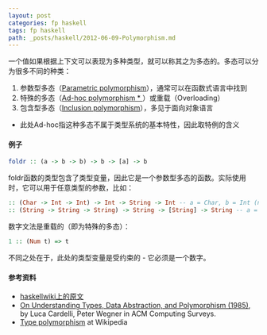 ```yaml
---
layout: post
categories: fp haskell
tags: fp haskell
path: _posts/haskell/2012-06-09-Polymorphism.md
---
```

一个值如果根据上下文可以表现为多种类型，就可以称其之为多态的。多态可以分为很多不同的种类：

1. 参数型多态（[Parametric polymorphism](http://en.wikipedia.org/wiki/Parametric_polymorphism)），通常可以在函数式语言中找到
2. 特殊的多态（[Ad-hoc polymorphism  *  ](http://en.wikipedia.org/wiki/Ad-hoc_polymorphism)）或重载（Overloading）
3. 包含型多态（[Inclusion polymorphism](http://en.wikipedia.org/wiki/Inclusion_polymorphism)），多见于面向对象语言

  * 此处Ad-hoc指这种多态不属于类型系统的基本特性，因此取特例的含义

#### 例子

```haskell
foldr :: (a -> b -> b) -> b -> [a] -> b
```

foldr函数的类型包含了类型变量，因此它是一个参数型多态的函数。实际使用时，它可以用于任意类型的参数，比如：

```haskell
:: (Char -> Int -> Int) -> Int -> String -> Int -- a = Char, b = Int (note String = [Char])
:: (String -> String -> String) -> String -> [String] -> String -- a = b = String
```

数字文法是重载的（即为特殊的多态）：

```haskell
1 :: (Num t) => t
```
不同之处在于，此处的类型变量是受约束的 - 它必须是一个数字。


#### 参考资料

* [haskellwiki上的原文](http://www.haskell.org/haskellwiki/Polymorphism)
* [On Understanding Types, Data Abstraction, and Polymorphism (1985)](http://citeseer.nj.nec.com/cardelli85understanding.html), by Luca Cardelli, Peter Wegner in ACM Computing Surveys.
* [Type polymorphism](http://en.wikipedia.org/wiki/Type_polymorphism) at Wikipedia
